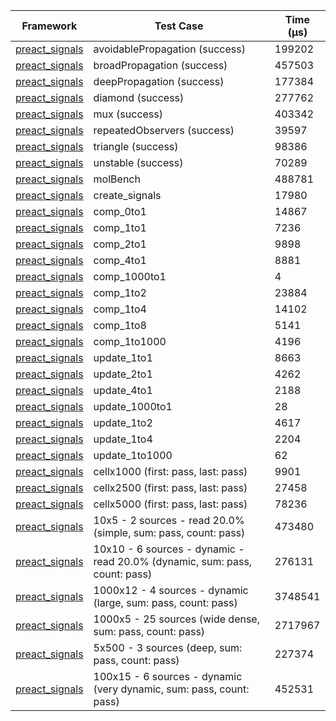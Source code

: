| Framework | Test Case | Time (μs) |
| --- | --- | --- |
| [preact_signals](https://pub.dev/packages/preact_signals) | avoidablePropagation (success) | 199202 |
| [preact_signals](https://pub.dev/packages/preact_signals) | broadPropagation (success) | 457503 |
| [preact_signals](https://pub.dev/packages/preact_signals) | deepPropagation (success) | 177384 |
| [preact_signals](https://pub.dev/packages/preact_signals) | diamond (success) | 277762 |
| [preact_signals](https://pub.dev/packages/preact_signals) | mux (success) | 403342 |
| [preact_signals](https://pub.dev/packages/preact_signals) | repeatedObservers (success) | 39597 |
| [preact_signals](https://pub.dev/packages/preact_signals) | triangle (success) | 98386 |
| [preact_signals](https://pub.dev/packages/preact_signals) | unstable (success) | 70289 |
| [preact_signals](https://pub.dev/packages/preact_signals) | molBench | 488781 |
| [preact_signals](https://pub.dev/packages/preact_signals) | create_signals | 17980 |
| [preact_signals](https://pub.dev/packages/preact_signals) | comp_0to1 | 14867 |
| [preact_signals](https://pub.dev/packages/preact_signals) | comp_1to1 | 7236 |
| [preact_signals](https://pub.dev/packages/preact_signals) | comp_2to1 | 9898 |
| [preact_signals](https://pub.dev/packages/preact_signals) | comp_4to1 | 8881 |
| [preact_signals](https://pub.dev/packages/preact_signals) | comp_1000to1 | 4 |
| [preact_signals](https://pub.dev/packages/preact_signals) | comp_1to2 | 23884 |
| [preact_signals](https://pub.dev/packages/preact_signals) | comp_1to4 | 14102 |
| [preact_signals](https://pub.dev/packages/preact_signals) | comp_1to8 | 5141 |
| [preact_signals](https://pub.dev/packages/preact_signals) | comp_1to1000 | 4196 |
| [preact_signals](https://pub.dev/packages/preact_signals) | update_1to1 | 8663 |
| [preact_signals](https://pub.dev/packages/preact_signals) | update_2to1 | 4262 |
| [preact_signals](https://pub.dev/packages/preact_signals) | update_4to1 | 2188 |
| [preact_signals](https://pub.dev/packages/preact_signals) | update_1000to1 | 28 |
| [preact_signals](https://pub.dev/packages/preact_signals) | update_1to2 | 4617 |
| [preact_signals](https://pub.dev/packages/preact_signals) | update_1to4 | 2204 |
| [preact_signals](https://pub.dev/packages/preact_signals) | update_1to1000 | 62 |
| [preact_signals](https://pub.dev/packages/preact_signals) | cellx1000 (first: pass, last: pass) | 9901 |
| [preact_signals](https://pub.dev/packages/preact_signals) | cellx2500 (first: pass, last: pass) | 27458 |
| [preact_signals](https://pub.dev/packages/preact_signals) | cellx5000 (first: pass, last: pass) | 78236 |
| [preact_signals](https://pub.dev/packages/preact_signals) | 10x5 - 2 sources - read 20.0% (simple, sum: pass, count: pass) | 473480 |
| [preact_signals](https://pub.dev/packages/preact_signals) | 10x10 - 6 sources - dynamic - read 20.0% (dynamic, sum: pass, count: pass) | 276131 |
| [preact_signals](https://pub.dev/packages/preact_signals) | 1000x12 - 4 sources - dynamic (large, sum: pass, count: pass) | 3748541 |
| [preact_signals](https://pub.dev/packages/preact_signals) | 1000x5 - 25 sources (wide dense, sum: pass, count: pass) | 2717967 |
| [preact_signals](https://pub.dev/packages/preact_signals) | 5x500 - 3 sources (deep, sum: pass, count: pass) | 227374 |
| [preact_signals](https://pub.dev/packages/preact_signals) | 100x15 - 6 sources - dynamic (very dynamic, sum: pass, count: pass) | 452531 |
